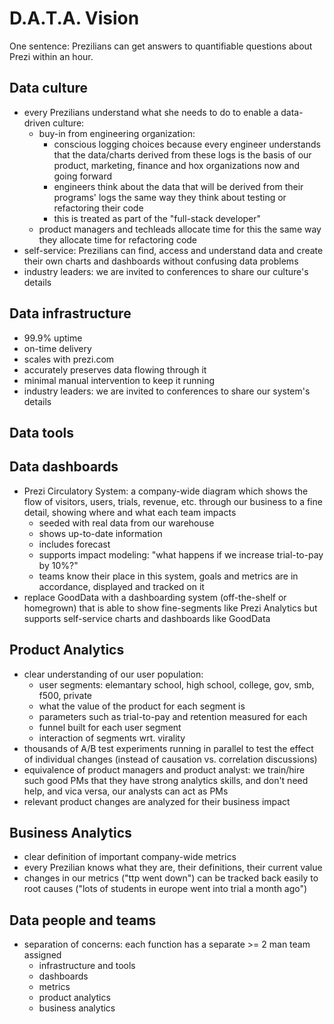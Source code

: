 D.A.T.A. Vision
===============

One sentence: Prezilians can get answers to quantifiable questions about Prezi within an hour.

Data culture
------------
- every Prezilians understand what she needs to do to enable a data-driven culture:
    - buy-in from engineering organization:
        - conscious logging choices because every engineer understands that the data/charts derived from these logs is the basis of our product, marketing, finance and hox organizations now and going forward
        - engineers think about the data that will be derived from their programs' logs the same way they think about testing or refactoring their code
        - this is treated as part of the "full-stack developer"
    - product managers and techleads allocate time for this the same way they allocate time for refactoring code
- self-service: Prezilians can find, access and understand data and create their own charts and dashboards without confusing data problems
- industry leaders: we are invited to conferences to share our culture's details

Data infrastructure
-------------------
- 99.9% uptime
- on-time delivery
- scales with prezi.com
- accurately preserves data flowing through it
- minimal manual intervention to keep it running
- industry leaders: we are invited to conferences to share our system's details

Data tools
----------

Data dashboards
---------------
- Prezi Circulatory System: a company-wide diagram which shows the flow of visitors, users, trials, revenue, etc. through our business to a fine detail, showing where and what each team impacts
    - seeded with real data from our warehouse
    - shows up-to-date information
    - includes forecast
    - supports impact modeling: "what happens if we increase trial-to-pay by 10%?"
    - teams know their place in this system, goals and metrics are in accordance, displayed and tracked on it
- replace GoodData with a dashboarding system (off-the-shelf or homegrown) that is able to show fine-segments like Prezi Analytics but supports self-service charts and dashboards like GoodData

Product Analytics
-----------------
- clear understanding of our user population:
    - user segments: elemantary school, high school, college, gov, smb, f500, private
    - what the value of the product for each segment is
    - parameters such as trial-to-pay and retention measured for each
    - funnel built for each user segment
    - interaction of segments wrt. virality
- thousands of A/B test experiments running in parallel to test the effect of individual changes (instead of causation vs. correlation discussions)
- equivalence of product managers and product analyst: we train/hire such good PMs that they have strong analytics skills, and don't need help, and vica versa, our analysts can act as PMs
- relevant product changes are analyzed for their business impact

Business Analytics
------------------
- clear definition of important company-wide metrics
- every Prezilian knows what they are, their definitions, their current value
- changes in our metrics ("ttp went down") can be tracked back easily to root causes ("lots of students in europe went into trial a month ago")

Data people and teams
---------------------
- separation of concerns: each function has a separate >= 2 man team assigned
    - infrastructure and tools
    - dashboards
    - metrics
    - product analytics
    - business analytics
